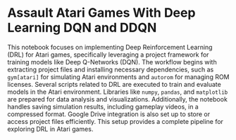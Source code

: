 # Assault Atari Games With Deep Learning DQN and DDQN

This notebook focuses on implementing Deep Reinforcement Learning (DRL) for Atari games, specifically leveraging a project framework for training models like Deep Q-Networks (DQN). The workflow begins with extracting project files and installing necessary dependencies, such as `gym[atari]` for simulating Atari environments and `autorom` for managing ROM licenses. Several scripts related to DRL are executed to train and evaluate models in the Atari environment. Libraries like `numpy`, `pandas`, and `matplotlib` are prepared for data analysis and visualizations. Additionally, the notebook handles saving simulation results, including gameplay videos, in a compressed format. Google Drive integration is also set up to store or access project files efficiently. This setup provides a complete pipeline for exploring DRL in Atari games.
